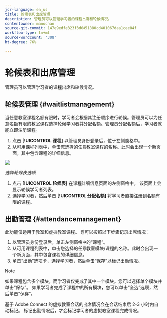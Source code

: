 ```yaml
---
jcr-language: en_us
title: 轮候表和出席管理
description: 管理员可以管理学习者的课程出席和轮候情况。
contentowner: manochan
source-git-commit: 147e9edfe323f3d0851880cd401067daa1cee84f
workflow-type: tm+mt
source-wordcount: '308'
ht-degree: 76%

---
```




# 轮候表和出席管理

管理员可以管理学习者的课程出席和轮候情况。

## 轮候表管理 {#waitlistmanagement}

当任意教室课程名额有限时，学习者会根据其注册顺序进行轮候。管理员可以为任意名额有限的教室课程选择轮候学习者并分配名额。管理员分配名额后，学习者就能立即注册课程。

1. 点击 **[!UICONTROL 课程]** 以管理员身份登录后，位于左侧窗格中。
1. 从可用课程列表中，单击您选择的任意教室课程的名称。此时会出现一个新页面，其中包含课程的详细信息。

![](assets/waitlist-and-attendance-mgmnt.png)

*选择轮候表选项*

1. 点击 **[!UICONTROL 轮候表]** 在课程详细信息页面的左侧窗格中。 该页面上会显示轮候学习者列表。
1. 选择学习者，然后单击 **[!UICONTROL 分配名额]** 将学习者直接注册到名额有限的课程。

## 出勤管理 {#attendancemanagement}

此功能仅适用于教室和虚拟教室课程。 您可以按照以下步骤记录出席情况：

1. 以管理员身份登录后，单击左侧窗格中的“课程”。
1. 从可用课程列表中，单击您选择的任意教室模块/课程的名称。此时会出现一个新页面，其中包含课程的详细信息。
1. 单击“出勤”选项卡，选择学习者，然后单击“保存”以标记出勤情况。

>[!NOTE]
>
>如果课程包含多个模块，而学习者仅完成了其中一个模块。您可以选择单个模块并单击“保存”。 如果学习者完成了课程中的所有模块，您可以单击“全选”选项，然后单击“保存”。

基于 Adobe Connect 的虚拟教室会话的出席情况会在会话结束后 2-3 小时内自动标记。 标记出勤情况后，才会标记学习者的虚拟教室课程完成情况。
